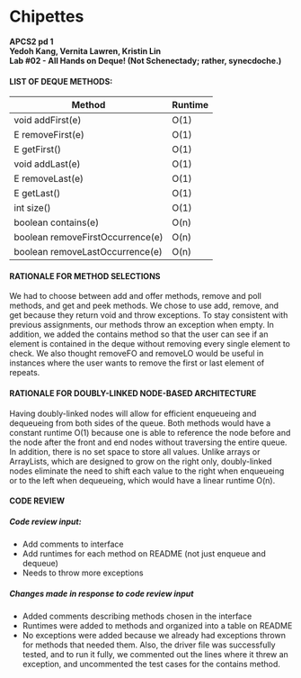# Chipettes
**APCS2 pd 1**       
**Yedoh Kang, Vernita Lawren, Kristin Lin**      
**Lab #02 - All Hands on Deque! (Not Schenectady; rather, synecdoche.)**          

#### LIST OF DEQUE METHODS: 

 Method | Runtime 
 --- | --- 
 void addFirst(e) | O(1) 
 E removeFirst(e) | O(1) 
 E getFirst() | O(1) 
 void addLast(e) | O(1) 
 E removeLast(e) | O(1) 
 E getLast() | O(1) 
 int size() | O(1) 
 boolean contains(e) | O(n) 
 boolean removeFirstOccurrence(e) | O(n) 
 boolean removeLastOccurrence(e) | O(n) 

#### RATIONALE FOR METHOD SELECTIONS

We had to choose between add and offer methods, remove and poll methods, and get and peek methods. We chose to use add, remove, and get because they return void and throw exceptions. To stay consistent with previous assignments, our methods throw an exception when empty. In addition, we added the contains method so that the user can see if an element is contained in the deque without removing every single element to check. We also thought removeFO and removeLO would be useful in instances where the user wants to remove the first or last element of repeats. 

#### RATIONALE FOR DOUBLY-LINKED NODE-BASED ARCHITECTURE

Having doubly-linked nodes will allow for efficient enqueueing and dequeueing from both sides of the queue. Both methods would have a constant runtime O(1) because one is able to reference the node before and the node after the front and end nodes without traversing the entire queue. In addition, there is no set space to store all values. Unlike arrays or ArrayLists, which are designed to grow on the right only, doubly-linked nodes eliminate the need to shift each value to the right when enqueueing or to the left when dequeueing, which would have a linear runtime O(n).  

#### CODE REVIEW

##### Code review input:

- Add comments to interface
- Add runtimes for each method on README (not just enqueue and dequeue)
- Needs to throw more exceptions

##### Changes made in response to code review input

- Added comments describing methods chosen in the interface
- Runtimes were added to methods and organized into a table on README
- No exceptions were added because we already had exceptions thrown for methods that needed them. Also, the driver file was successfully tested, and to run it fully, we commented out the lines where it threw an exception, and uncommented the test cases for the contains method.

